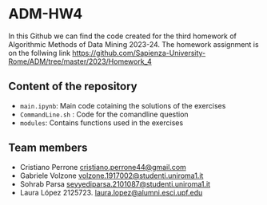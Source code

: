 # ADM-HW4

In this Github we can find the code created for the third homework of Algorithmic Methods of Data Mining 2023-24. The homework assignment is on the follwing link
https://github.com/Sapienza-University-Rome/ADM/tree/master/2023/Homework_4

## Content of the repository
* `main.ipynb`: Main code cotaining the solutions of the exercises
* `CommandLine.sh` : Code for the comandline question
* `modules`: Contains functions used in the exercises

## Team members
* Cristiano Perrone cristiano.perrone44@gmail.com
* Gabriele Volzone volzone.1917002@studenti.uniroma1.it
* Sohrab Parsa seyyediparsa.2101087@studenti.uniroma1.it
* Laura López 2125723. laura.lopez@alumni.esci.upf.edu
